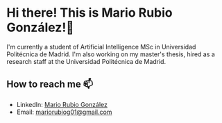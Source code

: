# Hi there! This is Mario Rubio González!👋

I'm currently a student of Artificial Intelligence MSc in Universidad Politécnica de Madrid.
I'm also working on my master's thesis, hired as a research staff at the Universidad Politécnica de Madrid.

## How to reach me 📫
- LinkedIn: [Mario Rubio González](https://www.linkedin.com/in/mario-rubio-gonzález-0719b8252)
- Email: mariorubiog01@gmail.com
<!--
**marioruub/marioruub** is a ✨ _special_ ✨ repository because its `README.md` (this file) appears on your GitHub profile.

Here are some ideas to get you started:

- 🔭 I’m currently working on ...
- 🌱 I’m currently learning ...
- 👯 I’m looking to collaborate on ...
- 🤔 I’m looking for help with ...
- 💬 Ask me about ...
- 📫 How to reach me: ...
- 😄 Pronouns: ...
- ⚡ Fun fact: ...
-->
